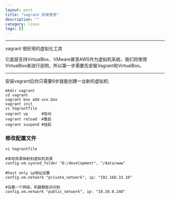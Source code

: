 ```yaml
---
layout: post
title: "vagrant 安装使用"
description: ""
category: linux
tags: []
---
```


---

vagrant  很好用的虚拟化工具

它底层支持VirtualBox、VMware甚至AWS作为虚拟机系统，我们将使用VirtualBox来进行说明，所以第一步需要先安裝Vagrant和VirtualBox。

---

安装vagrant后你只需要6步就能创建一台新的虚拟机:

```
mkdir vagrant
cd vagrant
vagrant box add xxx.box
vagrant init 
vi Vagrantfile
vagrant up      #启动
vagrant reload  #重启
vagrant suspend #挂起

```

### 修改配置文件

```
vi Vagrantfile

#本地目录映射到虚拟机目录
config.vm.synced_folder "D:/development", "/data/www"

#host only ip地址设置
config.vm.network "private_network", ip: "192.168.33.10"

#设置一个网段，机器都能访问到
config.vm.network "public_network", ip: "10.20.0.248"

```



